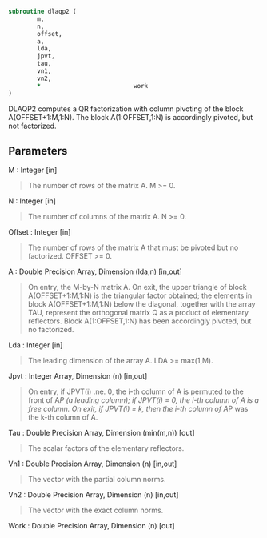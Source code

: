```fortran
subroutine dlaqp2 (
		m,
		n,
		offset,
		a,
		lda,
		jpvt,
		tau,
		vn1,
		vn2,
		*                          work
)
```

 DLAQP2 computes a QR factorization with column pivoting of
 the block A(OFFSET+1:M,1:N).
 The block A(1:OFFSET,1:N) is accordingly pivoted, but not factorized.

## Parameters
M : Integer [in]
> The number of rows of the matrix A. M >= 0.

N : Integer [in]
> The number of columns of the matrix A. N >= 0.

Offset : Integer [in]
> The number of rows of the matrix A that must be pivoted
> but no factorized. OFFSET >= 0.

A : Double Precision Array, Dimension (lda,n) [in,out]
> On entry, the M-by-N matrix A.
> On exit, the upper triangle of block A(OFFSET+1:M,1:N) is
> the triangular factor obtained; the elements in block
> A(OFFSET+1:M,1:N) below the diagonal, together with the
> array TAU, represent the orthogonal matrix Q as a product of
> elementary reflectors. Block A(1:OFFSET,1:N) has been
> accordingly pivoted, but no factorized.

Lda : Integer [in]
> The leading dimension of the array A. LDA >= max(1,M).

Jpvt : Integer Array, Dimension (n) [in,out]
> On entry, if JPVT(i) .ne. 0, the i-th column of A is permuted
> to the front of A*P (a leading column); if JPVT(i) = 0,
> the i-th column of A is a free column.
> On exit, if JPVT(i) = k, then the i-th column of A*P
> was the k-th column of A.

Tau : Double Precision Array, Dimension (min(m,n)) [out]
> The scalar factors of the elementary reflectors.

Vn1 : Double Precision Array, Dimension (n) [in,out]
> The vector with the partial column norms.

Vn2 : Double Precision Array, Dimension (n) [in,out]
> The vector with the exact column norms.

Work : Double Precision Array, Dimension (n) [out]

